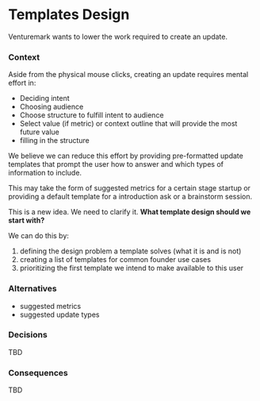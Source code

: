 # Templates Design

Venturemark wants to lower the work required to create an update.

### Context

Aside from the physical mouse clicks, creating an update requires mental effort in:

- Deciding intent
- Choosing audience
- Choose structure to fulfill intent to audience
- Select value (if metric) or context outline that will provide the most future value
- filling in the structure

We believe we can reduce this effort by providing pre-formatted update templates that prompt the user how to answer and which types of information to include.

This may take the form of suggested metrics for a certain stage startup or providing a default template for a introduction ask or a brainstorm session.

This is a new idea. We need to clarify it. **What template design should we start with?**

We can do this by:

1. defining the design problem a template solves (what it is and is not)
2. creating a list of templates for common founder use cases
3. prioritizing the first template we intend to make available to this user

### Alternatives

- suggested metrics
- suggested update types

### Decisions

TBD

### Consequences

TBD
